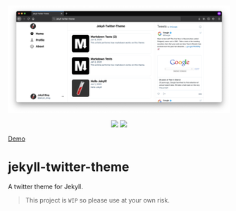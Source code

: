 ![IMAGE](image.png)

<p align="center">
  <img src="https://img.shields.io/gem/v/jekyll-twitter-theme?style=for-the-badge">
  <img src="https://img.shields.io/github/license/kkent030315/jekyll-twitter-theme?style=for-the-badge">
</p>

[Demo](https://www.godeye.club/jekyll-twitter-theme/)

# jekyll-twitter-theme

A twitter theme for Jekyll.

> This project is `WIP` so please use at your own risk.
